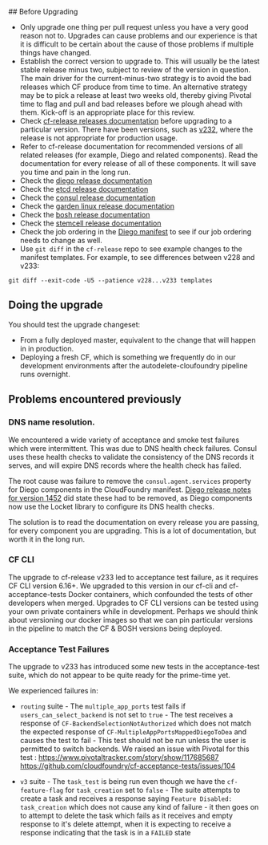 ## Before Upgrading

* Only upgrade one thing per pull request unless you have a very good reason not to. Upgrades can cause problems and our experience is that it is difficult to be certain about the cause of those problems if multiple things have changed. 
* Establish the correct version to upgrade to. This will usually be the latest stable release minus two, subject to review of the version in question. The main driver for the current-minus-two strategy is to avoid the bad releases which CF produce from time to time. An alternative strategy may be to pick a release at least two weeks old, thereby giving Pivotal time to flag and pull and bad releases before we plough ahead with them. Kick-off is an appropriate place for this review. 
* Check [cf-release releases documentation](https://github.com/cloudfoundry/cf-release/releases) before upgrading to a particular version. There have been versions, such as [v232](https://github.com/cloudfoundry/cf-release/releases/tag/v232), where the release is not appropriate for production usage.
* Refer to cf-release documentation for recommended versions of all related releases (for example, Diego and related components). Read the documentation for every release of all of these components. It will save you time and pain in the long run.
* Check the [diego release documentation](https://github.com/cloudfoundry-incubator/diego-release/releases)
* Check the [etcd release documentation](https://github.com/cloudfoundry-incubator/etcd-release/releases)
* Check the [consul release documentation](https://github.com/cloudfoundry-incubator/consul-release/releases)
* Check the [garden linux release documentation](https://github.com/cloudfoundry-incubator/garden-linux-release/releases)
* Check the [bosh release documentation](https://github.com/cloudfoundry/bosh/releases)
* Check the [stemcell release documentation](http://bosh.cloudfoundry.org/stemcells/)
* Check the job ordering in the [Diego manifest](https://github.com/cloudfoundry/diego-release/blob/develop/manifest-generation/diego.yml) to see if our job ordering needs to change as well.
* Use `git diff` in the `cf-release` repo to see example changes to the manifest templates. For example, to see differences between v228 and v233:
```
git diff --exit-code -U5 --patience v228...v233 templates
```

## Doing the upgrade

You should test the upgrade changeset:

* From a fully deployed master, equivalent to the change that will happen in
  in production.
* Deploying a fresh CF, which is something we frequently do in our
  development environments after the autodelete-cloufoundry pipeline
  runs overnight.

## Problems encountered previously

### DNS name resolution. 
We encountered a wide variety of acceptance and smoke test failures which were intermittent. This was due to DNS health check failures. Consul uses these health checks to validate the consistency of the DNS records it serves, and will expire DNS records where the health check has failed. 

The root cause was failure to remove the `consul.agent.services` property for Diego components in the CloudFoundry manifest. [Diego release notes for version 1452](https://github.com/cloudfoundry-incubator/diego-release/releases/tag/v0.1452.0) did state these had to be removed, as Diego components now use the Locket library to configure its DNS health checks.

The solution is to read the documentation on every release you are passing, for every component you are upgrading. This is a lot of documentation, but worth it in the long run.

### CF CLI

The upgrade to cf-release v233 led to acceptance test failure, as it requires CF CLI version 6.16+. We upgraded to this version in our cf-cli and cf-acceptance-tests Docker containers, which confounded the tests of other developers when merged. Upgrades to CF CLI versions can be tested using your own private containers while in development. Perhaps we should think about versioning our docker images so that we can pin particular versions in the pipeline to match the CF & BOSH versions being deployed.

### Acceptance Test Failures

The upgrade to v233 has introduced some new tests in the acceptance-test suite, which do not appear to be quite ready for the prime-time yet.

We experienced failures in:

* `routing` suite - The `multiple_app_ports` test fails if  `users_can_select_backend` is not set to `true` - The test receives a response of `CF-BackendSelectionNotAuthorized` which does not match the expected response of `CF-MultipleAppPortsMappedDiegoToDea` and causes the test to fail - This test should not be run unless the user is permitted to switch backends. We raised an issue with Pivotal for this test : 
https://www.pivotaltracker.com/story/show/117685687
https://github.com/cloudfoundry/cf-acceptance-tests/issues/104

* `v3` suite - The `task_test` is being run even though we have the `cf-feature-flag` for `task_creation` set to `false` - The suite attempts to create a task and receives a response saying `Feature Disabled: task_creation` which does not cause any kind of failure - it then goes on to attempt to delete the task which fails as it receives and empty response to it's delete attempt, when it is expecting to receive a response indicating that the task is in a `FAILED` state
